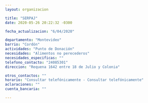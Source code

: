 ```yaml
---
layout: organizacion

title: "SERPAJ"
date: 2020-05-26 20:22:32 -0300

fecha_actualizacion: "6/04/2020"

departamento: "Montevideo"
barrio: "Cordón"
actividades: "Punto de Donación"
necesidades: "Alimentos no perecederos"
necesidades_especificas: ""
telefono_contacto: "24085301"
direccion: "Requena 1642 entre 18 de Julio y Colonia"

otros_contactos: ""
horario: "Consultar telefónicamente - Consultar telefónicamente"
aclaraciones: ""
cuenta_bancaria: ""

---
```

